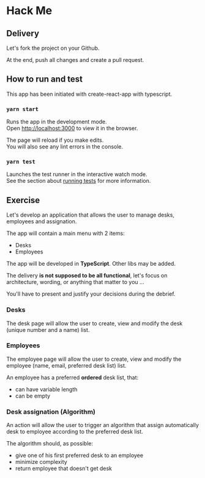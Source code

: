# Hack Me

## Delivery

Let's fork the project on your Github.

At the end, push all changes and create a pull request.

## How to run and test

This app has been initiated with create-react-app with typescript.

### `yarn start`

Runs the app in the development mode.\
Open [http://localhost:3000](http://localhost:3000) to view it in the browser.

The page will reload if you make edits.\
You will also see any lint errors in the console.

### `yarn test`

Launches the test runner in the interactive watch mode.\
See the section about [running tests](https://facebook.github.io/create-react-app/docs/running-tests) for more information.


## Exercise

Let's develop an application that allows the user to manage desks, employees and assignation.

The app will contain a main menu with 2 items:

- Desks
- Employees


The app will be developed in **TypeScript**. Other libs may be added.

The delivery **is not supposed to be all functional**, let's focus on architecture, wording, or anything that matter to you ...

You'll have to present and justify your decisions during the debrief.

### Desks

The desk page will allow the user to create, view and modify the desk (unique number and a name) list.


### Employees

The employee page will allow the user to create, view and modify the employee (name, email, preferred desk list) list.

An employee has a preferred **ordered** desk list, that:
- can have variable length
- can be empty


### Desk assignation (Algorithm)

An action will allow the user to trigger an algorithm that assign automatically desk to employee according to the preferred desk list.

The algorithm should, as possible:
- give one of his first preferred desk to an employee
- minimize complexity
- return employee that doesn't get desk

